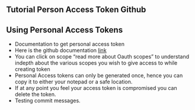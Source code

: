 ## Tutorial Person Access Token Github

## Using Personal Access Tokens

- Documentation to get personal access token
- Here is the github documentation [link](https://docs.github.com/en/github/authenticating-to-github/keeping-your-account-and-data-secure/creating-a-personal-access-token)
- You can click on scope “read more about Oauth scopes” to understand indepth about the various scopes you wish to give access to while creating token
- Personal Access tokens can only be generated once, hence you can copy it to either your notepad or a safe location.
- If at any point you feel your access token is compromised you can delete the token.
- Testing commit messages.